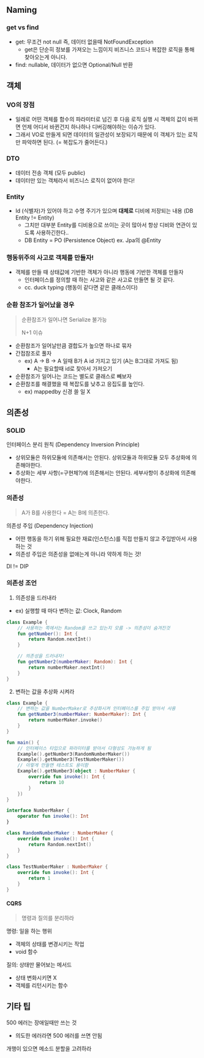 ## Naming

### get vs find

- get: 무조건 not null 즉, 데이터 없을때 NotFoundException
    - get은 단순히 정보를 가져오는 느낌이지 비즈니스 코드나 복잡한 로직을 통해 찾아오는게 아니다.
- find: nullable, 데이터가 없으면 Optional/Null 반환

## 객체

### VO의 장점

- 일례로 어떤 객체를 함수의 파라미터로 넘긴 후 다음 로직 실행 시 객체의 값이 바뀌면 언제 어디서 바뀐건지 하나하나 디버깅해야하는 이슈가 있다.
- 그래서 VO로 만들게 되면 데이터의 일관성이 보장되기 때문에 이 객체가 있는 로직만 파악하면 된다. (= 복잡도가 줄어든다.)

### DTO

- 데이터 전송 객체 (모두 public)
- 데이터만 있는 객체라서 비즈니스 로직이 없어야 한다!

### Entity

- Id (식별자)가 있어야 하고 수명 주기가 있으며 **대체로** 디비에 저장되는 내용 (DB Entity != Entity)
    - 그치만 대부분 Entity를 디비용으로 쓰이는 곳이 많아서 항상 디비와 연관이 있도록 사용하긴한다..
    - DB Entity = PO (Persistence Object) ex. Jpa의 @Entity

### 행동위주의 사고로 객체를 만들자!

- 객체를 만들 때 상태값에 기반한 객체가 아니라 행동에 기반한 객체를 만들자
    - 인터페이스를 정의할 때 하는 사고와 같은 사고로 만들면 될 것 같다.
    - cc. duck typing (행동이 같다면 같은 클래스이다)

### 순환 참조가 일어났을 경우

> 순환참조가 일어나면 Serialize 불가능
>
> N+1 이슈

- 순환참조가 일어날만큼 결합도가 높으면 하나로 묶자
- 간접참조로 풀자
    - ex) A -> B -> A 일때 B가 A id 가지고 있기 (A는 B그대로 가져도 됨)
        - A는 필요할때 id로 찾아서 가져오기
- 순환참조가 일어나는 코드는 별도로 클래스로 빼보자
- 순환참조를 해결했을 때 복잡도를 낮추고 응집도를 높인다.
    - ex) mappedby 신경 쓸 일 X

## 의존성

### SOLID

인터페이스 분리 원칙 (Dependency Inversion Principle)

- 상위모듈은 하위모듈에 의존해서는 안된다. 상위모듈과 하위모듈 모두 추상화에 의존해야한다.
- 추상화는 세부 사항(=구현체?)에 의존해서는 안된다. 세부사항이 추상화에 의존해야한다.

### 의존성

> A가 B를 사용한다 = A는 B에 의존한다.

의존성 주입 (Dependency Injection)

- 어떤 행동을 하기 위해 필요한 재료(인스턴스)를 직접 만들지 않고 주입받아서 사용하는 것
- 의존성 주입은 의존성을 없애는게 아니라 약하게 하는 것!

DI != DIP

### 의존성 조언

1. 의존성을 드러내라

- ex) 실행할 때 마다 변하는 값: Clock, Random

```kotlin
class Example {
    // 사용하는 쪽에서는 Random을 쓰고 있는지 모름 -> 의존성이 숨겨진것
    fun getNumber(): Int {
        return Random.nextInt()
    }

    // 의존성을 드러내자!
    fun getNumber2(numberMaker: Random): Int {
        return numberMaker.nextInt()
    }
}
```

2. 변하는 값을 추상화 시켜라

```kotlin
class Example {
    // 변하는 값을 NumberMaker로 추상화시켜 인터페이스를 주입 받아서 사용
    fun getNumber3(numberMaker: NumberMaker): Int {
        return numberMaker.invoke()
    }
}

fun main() {
    // 인터페이스 타입으로 파라미터를 받아서 다형성도 가능하게 됨
    Example().getNumber3(RandomNumberMaker())
    Example().getNumber3(TestNumberMaker())
    // 이렇게 만들면 테스트도 용이함
    Example().getNumber3(object : NumberMaker {
        override fun invoke(): Int {
            return 10
        }
    })
}

interface NumberMaker {
    operator fun invoke(): Int
}

class RandomNumberMaker : NumberMaker {
    override fun invoke(): Int {
        return Random.nextInt()
    }
}

class TestNumberMaker : NumberMaker {
    override fun invoke(): Int {
        return 1
    }
}
```

#### CQRS

> 명령과 질의를 분리하라

명령: 일을 하는 행위

- 객체의 상태를 변경시키는 작업
- void 함수

질의: 상태만 물어보는 메서드

- 상태 변화시키면 X
- 객체를 리턴시키는 함수

## 기타 팁

500 에러는 장애일때만 쓰는 것

- 의도한 에러라면 500 에러를 쓰면 안됨

개행이 있으면 메소드 분할을 고려하라
